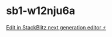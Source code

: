 # sb1-w12nju6a

[Edit in StackBlitz next generation editor ⚡️](https://stackblitz.com/~/github.com/rnednur/sb1-w12nju6a)